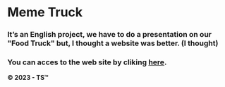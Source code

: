 # Meme Truck
### It’s an English project, we have to do a presentation on our "Food Truck" but, I thought a website was better. (I thought)

### You can acces to the web site by cliking [here].

**© 2023 - TS™**

[here]: https://thibault-savenkoff.github.io/Meme-Truck
